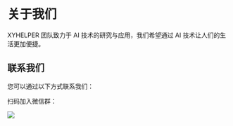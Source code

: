 # 关于我们

XYHELPER 团队致力于 AI 技术的研究与应用，我们希望通过 AI 技术让人们的生活更加便捷。

## 联系我们

您可以通过以下方式联系我们：

扫码加入微信群：

![](/xyhelperwechatgroup.png)